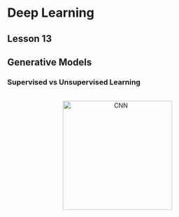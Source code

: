 # Deep Learning
## Lesson 13
## Generative Models

<h3>Supervised vs Unsupervised Learning</h3>

<p align="center">
  <br>
  <img src="https://user-images.githubusercontent.com/45029614/172390487-0dabf005-1ccf-4de2-9917-6477f6013d83.png" width="250" title="CNN">
</p>
